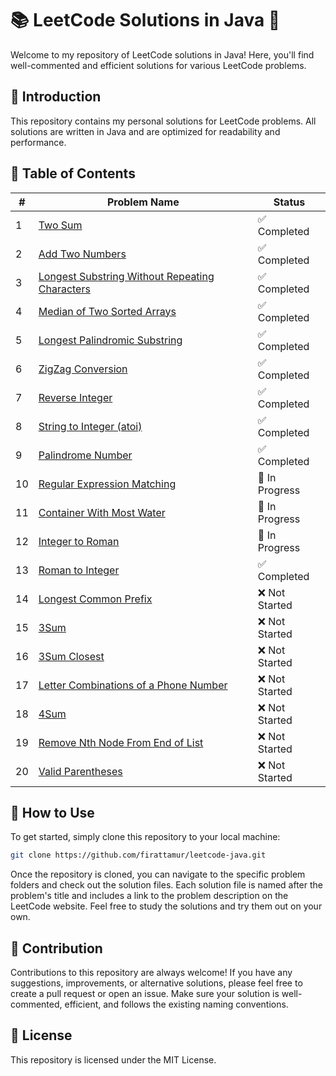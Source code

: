 # 📚 LeetCode Solutions in Java 🚀

Welcome to my repository of LeetCode solutions in Java! Here, you'll find well-commented and efficient solutions for various LeetCode problems.

## 📘 Introduction

This repository contains my personal solutions for LeetCode problems. All solutions are written in Java and are optimized for readability and performance.

## 📝 Table of Contents

| #   | Problem Name                                             | Status      |
| --- | -------------------------------------------------------- | ----------- |
| 1   | [Two Sum](https://leetcode.com/problems/two-sum/)        | ✅ Completed |
| 2   | [Add Two Numbers](https://leetcode.com/problems/add-two-numbers/) | ✅ Completed |
| 3   | [Longest Substring Without Repeating Characters](https://leetcode.com/problems/longest-substring-without-repeating-characters/) | ✅ Completed |
| 4   | [Median of Two Sorted Arrays](https://leetcode.com/problems/median-of-two-sorted-arrays/) | ✅ Completed |
| 5   | [Longest Palindromic Substring](https://leetcode.com/problems/longest-palindromic-substring/) | ✅ Completed |
| 6   | [ZigZag Conversion](https://leetcode.com/problems/zigzag-conversion/) | ✅ Completed |
| 7   | [Reverse Integer](https://leetcode.com/problems/reverse-integer/) | ✅ Completed |
| 8   | [String to Integer (atoi)](https://leetcode.com/problems/string-to-integer-atoi/) | ✅ Completed |
| 9   | [Palindrome Number](https://leetcode.com/problems/palindrome-number/) | ✅ Completed |
| 10  | [Regular Expression Matching](https://leetcode.com/problems/regular-expression-matching/) | 🚧 In Progress |
| 11  | [Container With Most Water](https://leetcode.com/problems/container-with-most-water/) | 🚧 In Progress |
| 12  | [Integer to Roman](https://leetcode.com/problems/integer-to-roman/) | 🚧 In Progress |
| 13  | [Roman to Integer](https://leetcode.com/problems/roman-to-integer/) | ✅ Completed |
| 14  | [Longest Common Prefix](https://leetcode.com/problems/longest-common-prefix/) | ❌ Not Started |
| 15  | [3Sum](https://leetcode.com/problems/3sum/)              | ❌ Not Started |
| 16  | [3Sum Closest](https://leetcode.com/problems/3sum-closest/) | ❌ Not Started |
| 17  | [Letter Combinations of a Phone Number](https://leetcode.com/problems/letter-combinations-of-a-phone-number/) | ❌ Not Started |
| 18  | [4Sum](https://leetcode.com/problems/4sum/)              | ❌ Not Started |
| 19  | [Remove Nth Node From End of List](https://leetcode.com/problems/remove-nth-node-from-end-of-list/) | ❌ Not Started |
| 20  | [Valid Parentheses](https://leetcode.com/problems/valid-parentheses/) | ❌ Not Started |

## 🎯 How to Use

To get started, simply clone this repository to your local machine:

```bash
git clone https://github.com/firattamur/leetcode-java.git
```

Once the repository is cloned, you can navigate to the specific problem folders and check out the solution files. Each solution file is named after the problem's title and includes a link to the problem description on the LeetCode website. Feel free to study the solutions and try them out on your own.

## 🤝 Contribution

Contributions to this repository are always welcome! If you have any suggestions, improvements, or alternative solutions, please feel free to create a pull request or open an issue. Make sure your solution is well-commented, efficient, and follows the existing naming conventions.

## 📜 License

This repository is licensed under the MIT License.
